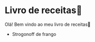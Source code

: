 # Livro de receitas:cake:

Olá! Bem vindo ao meu livro de receitas:book:

- Strogonoff de frango









